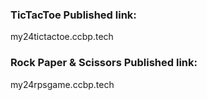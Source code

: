 ### TicTacToe Published link: 
my24tictactoe.ccbp.tech

### Rock Paper & Scissors Published link:
my24rpsgame.ccbp.tech
